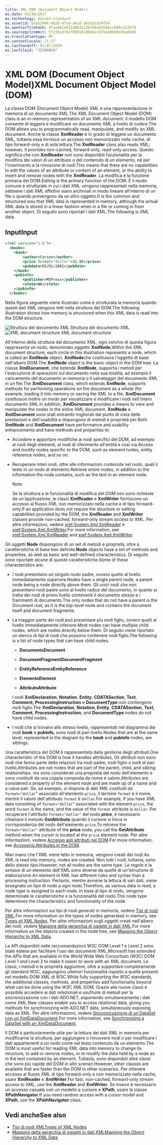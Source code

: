 ```yaml
---
title: XML DOM (Document Object Model)
ms.date: 03/30/2017
ms.technology: dotnet-standard
ms.assetid: b5e52844-4820-47c0-a61d-de2da33e9f54
ms.openlocfilehash: 4faa481a6331863112b7dba65bdbccb69cd12b7d
ms.sourcegitcommit: 5f236cd78cf09593c8945a7d753e0850e96a0b80
ms.translationtype: MT
ms.contentlocale: it-IT
ms.lasthandoff: 01/07/2020
ms.locfileid: "75709959"
---
```

# <a name="xml-document-object-model-dom"></a><span data-ttu-id="d26eb-102">XML DOM (Document Object Model)</span><span class="sxs-lookup"><span data-stu-id="d26eb-102">XML Document Object Model (DOM)</span></span>

<span data-ttu-id="d26eb-103">La classe DOM (Document Object Model) XML è una rappresentazione in memoria di un documento XML.</span><span class="sxs-lookup"><span data-stu-id="d26eb-103">The XML Document Object Model (DOM) class is an in-memory representation of an XML document.</span></span> <span data-ttu-id="d26eb-104">Il modello DOM consente di leggere e modificare un documento XML a livello di codice.</span><span class="sxs-lookup"><span data-stu-id="d26eb-104">The DOM allows you to programmatically read, manipulate, and modify an XML document.</span></span> <span data-ttu-id="d26eb-105">Anche la classe **XmlReader** è in grado di leggere un documento XML, tuttavia essa fornisce un accesso non memorizzato nella cache, di tipo forward-only e di sola lettura.</span><span class="sxs-lookup"><span data-stu-id="d26eb-105">The **XmlReader** class also reads XML; however, it provides non-cached, forward-only, read-only access.</span></span> <span data-ttu-id="d26eb-106">Questo significa che con **XmlReader** non sono disponibili funzionalità per la modifica dei valori di un attributo o del contenuto di un elemento, né per l'inserimento e la rimozione di nodi.</span><span class="sxs-lookup"><span data-stu-id="d26eb-106">This means that there are no capabilities to edit the values of an attribute or content of an element, or the ability to insert and remove nodes with the **XmlReader**.</span></span> <span data-ttu-id="d26eb-107">La modifica è la funzione primaria del DOM.</span><span class="sxs-lookup"><span data-stu-id="d26eb-107">Editing is the primary function of the DOM.</span></span> <span data-ttu-id="d26eb-108">È il modo comune e strutturato in cui i dati XML vengono rappresentati nella memoria, sebbene i dati XML effettivi siano archiviati in modo lineare all'interno di un file o quando provengono da un altro oggetto.</span><span class="sxs-lookup"><span data-stu-id="d26eb-108">It is the common and structured way that XML data is represented in memory, although the actual XML data is stored in a linear fashion when in a file or coming in from another object.</span></span> <span data-ttu-id="d26eb-109">Di seguito sono riportati i dati XML.</span><span class="sxs-lookup"><span data-stu-id="d26eb-109">The following is XML data.</span></span>

## <a name="input"></a><span data-ttu-id="d26eb-110">Input</span><span class="sxs-lookup"><span data-stu-id="d26eb-110">Input</span></span>

```xml
<?xml version="1.0"?>
  <books>
    <book>
        <author>Carson</author>
        <price format="dollar">31.95</price>
        <pubdate>05/01/2001</pubdate>
    </book>
    <pubinfo>
        <publisher>MSPress</publisher>
        <state>WA</state>
    </pubinfo>
  </books>
```

<span data-ttu-id="d26eb-111">Nella figura seguente viene illustrato come è strutturata la memoria quando questi dati XML vengono letti nella struttura del DOM.</span><span class="sxs-lookup"><span data-stu-id="d26eb-111">The following illustration shows how memory is structured when this XML data is read into the DOM structure.</span></span>

<span data-ttu-id="d26eb-112">![Struttura del documento XML](../../../../docs/standard/data/xml/media/xml-to-domtree.gif "XML_To_DOMTree") Struttura del documento XML</span><span class="sxs-lookup"><span data-stu-id="d26eb-112">![XML document structure](../../../../docs/standard/data/xml/media/xml-to-domtree.gif "XML_To_DOMTree") XML document structure</span></span>

<span data-ttu-id="d26eb-113">All'interno della struttura del documento XML, ogni cerchio di questa figura rappresenta un nodo, denominato oggetto **XmlNode**,</span><span class="sxs-lookup"><span data-stu-id="d26eb-113">Within the XML document structure, each circle in this illustration represents a node, which is called an **XmlNode** object.</span></span> <span data-ttu-id="d26eb-114">**XmlNode**che costituisce l'oggetto di base nell'albero DOM.</span><span class="sxs-lookup"><span data-stu-id="d26eb-114">The **XmlNode** object is the basic object in the DOM tree.</span></span> <span data-ttu-id="d26eb-115">La classe **XmlDocument**, che estende **XmlNode**, supporta i metodi per l'esecuzione di operazioni sul documento nella sua totalità, ad esempio il caricamento del documento in memoria o il salvataggio del documento XML in un file.</span><span class="sxs-lookup"><span data-stu-id="d26eb-115">The **XmlDocument** class, which extends **XmlNode**, supports methods for performing operations on the document as a whole (for example, loading it into memory or saving the XML to a file.</span></span> <span data-ttu-id="d26eb-116">**XmlDocument** costituisce inoltre un modo per visualizzare e modificare i nodi nell'intero documento XML.</span><span class="sxs-lookup"><span data-stu-id="d26eb-116">In addition, **XmlDocument** provides a means to view and manipulate the nodes in the entire XML document.</span></span> <span data-ttu-id="d26eb-117">**XmlNode** e **XmlDocument** sono stati entrambi migliorati dal punto di vista delle prestazioni e dell'usabilità e dispongono di metodi e proprietà per:</span><span class="sxs-lookup"><span data-stu-id="d26eb-117">Both **XmlNode** and **XmlDocument** have performance and usability enhancements and have methods and properties to:</span></span>

- <span data-ttu-id="d26eb-118">Accedere e apportare modifiche ai nodi specifici del DOM, ad esempio ai nodi degli elementi, ai nodi di riferimento all'entità e così via.</span><span class="sxs-lookup"><span data-stu-id="d26eb-118">Access and modify nodes specific to the DOM, such as element nodes, entity reference nodes, and so on.</span></span>

- <span data-ttu-id="d26eb-119">Recuperare interi nodi, oltre alle informazioni contenute nel nodo, quali il testo in un nodo di elemento.</span><span class="sxs-lookup"><span data-stu-id="d26eb-119">Retrieve entire nodes, in addition to the information the node contains, such as the text in an element node.</span></span>

  > [!NOTE]
  > <span data-ttu-id="d26eb-120">Se la struttura e le funzionalità di modifica del DOM non sono richieste da un'applicazione, le classi **XmlReader** e **XmlWriter** forniscono un accesso al flusso XML non memorizzato nella cache e di tipo forward-only.</span><span class="sxs-lookup"><span data-stu-id="d26eb-120">If an application does not require the structure or editing capabilities provided by the DOM, the **XmlReader** and **XmlWriter** classes provide non-cached, forward-only stream access to XML.</span></span> <span data-ttu-id="d26eb-121">Per altre informazioni, vedere <xref:System.Xml.XmlReader> e <xref:System.Xml.XmlWriter>.</span><span class="sxs-lookup"><span data-stu-id="d26eb-121">For more information, see <xref:System.Xml.XmlReader> and <xref:System.Xml.XmlWriter>.</span></span>

<span data-ttu-id="d26eb-122">Gli oggetti **Node** dispongono di un set di metodi e proprietà, oltre a caratteristiche di base ben definite.</span><span class="sxs-lookup"><span data-stu-id="d26eb-122">**Node** objects have a set of methods and properties, as well as basic and well-defined characteristics.</span></span> <span data-ttu-id="d26eb-123">Di seguito sono riportate alcune di queste caratteristiche.</span><span class="sxs-lookup"><span data-stu-id="d26eb-123">Some of these characteristics are:</span></span>

- <span data-ttu-id="d26eb-124">I nodi presentano un singolo nodo padre, ovvero quello al livello immediatamente superiore.</span><span class="sxs-lookup"><span data-stu-id="d26eb-124">Nodes have a single parent node, a parent node being a node directly above them.</span></span> <span data-ttu-id="d26eb-125">Gli unici nodi che non presentano nodi padre sono al livello radice del documento, in quanto si tratta dei nodi di primo livello contenenti il documento stesso e i frammenti di documento.</span><span class="sxs-lookup"><span data-stu-id="d26eb-125">The only nodes that do not have a parent is the Document root, as it is the top-level node and contains the document itself and document fragments.</span></span>

- <span data-ttu-id="d26eb-126">La maggior parte dei nodi può presentare più nodi figlio, ovvero quelli al livello immediatamente inferiore.</span><span class="sxs-lookup"><span data-stu-id="d26eb-126">Most nodes can have multiple child nodes, which are nodes directly below them.</span></span> <span data-ttu-id="d26eb-127">Di seguito viene riportato un elenco di tipi di nodi che possono contenere nodi figlio.</span><span class="sxs-lookup"><span data-stu-id="d26eb-127">The following is a list of node types that can have child nodes.</span></span>

  - <span data-ttu-id="d26eb-128">**Documento**</span><span class="sxs-lookup"><span data-stu-id="d26eb-128">**Document**</span></span>

  - <span data-ttu-id="d26eb-129">**DocumentFragment**</span><span class="sxs-lookup"><span data-stu-id="d26eb-129">**DocumentFragment**</span></span>

  - <span data-ttu-id="d26eb-130">**EntityReference**</span><span class="sxs-lookup"><span data-stu-id="d26eb-130">**EntityReference**</span></span>

  - <span data-ttu-id="d26eb-131">**Elemento**</span><span class="sxs-lookup"><span data-stu-id="d26eb-131">**Element**</span></span>

  - <span data-ttu-id="d26eb-132">**Attributo**</span><span class="sxs-lookup"><span data-stu-id="d26eb-132">**Attribute**</span></span>

  <span data-ttu-id="d26eb-133">I nodi **XmlDeclaration**, **Notation**, **Entity**, **CDATASection**, **Text**, **Comment**, **ProcessingInstruction** e **DocumentType** non contengono nodi figlio.</span><span class="sxs-lookup"><span data-stu-id="d26eb-133">The **XmlDeclaration**, **Notation**, **Entity**, **CDATASection**, **Text**, **Comment**, **ProcessingInstruction**, and **DocumentType** nodes do not have child nodes.</span></span>

- <span data-ttu-id="d26eb-134">I nodi che si trovano allo stesso livello, rappresentati nel diagramma dai nodi **book** e **pubinfo**, sono nodi di pari livello.</span><span class="sxs-lookup"><span data-stu-id="d26eb-134">Nodes that are at the same level, represented in the diagram by the **book** and **pubinfo** nodes, are siblings.</span></span>

<span data-ttu-id="d26eb-135">Una caratteristica del DOM è rappresentata dalla gestione degli attributi.</span><span class="sxs-lookup"><span data-stu-id="d26eb-135">One characteristic of the DOM is how it handles attributes.</span></span> <span data-ttu-id="d26eb-136">Gli attributi non sono nodi che fanno parte delle relazioni tra nodi padre, nodi figlio o nodi di pari livello,</span><span class="sxs-lookup"><span data-stu-id="d26eb-136">Attributes are not nodes that are part of the parent, child, and sibling relationships.</span></span> <span data-ttu-id="d26eb-137">ma sono considerati una proprietà del nodo dell'elemento e sono costituiti da una coppia composta da nome e valore.</span><span class="sxs-lookup"><span data-stu-id="d26eb-137">Attributes are considered a property of the element node and are made up of a name and a value pair.</span></span> <span data-ttu-id="d26eb-138">Se, ad esempio, si dispone di dati XML costituiti da `format="dollar`" associato all'elemento `price`, il termine `format` è il nome, mentre il valore dell'attributo `format` è `dollar`.</span><span class="sxs-lookup"><span data-stu-id="d26eb-138">For example, if you have XML data consisting of `format="dollar`" associated with the element `price`, the word `format` is the name, and the value of the `format` attribute is `dollar`.</span></span> <span data-ttu-id="d26eb-139">Per recuperare l'attributo `format="dollar"` del nodo **price**, è necessario chiamare il metodo **GetAttribute** quando il cursore si trova in corrispondenza del nodo dell'elemento `price`.</span><span class="sxs-lookup"><span data-stu-id="d26eb-139">To retrieve the `format="dollar"` attribute of the **price** node, you call the **GetAttribute** method when the cursor is located at the `price` element node.</span></span> <span data-ttu-id="d26eb-140">Per altre informazioni, vedere [Accesso agli attributi nel DOM](../../../../docs/standard/data/xml/accessing-attributes-in-the-dom.md).</span><span class="sxs-lookup"><span data-stu-id="d26eb-140">For more information, see [Accessing Attributes in the DOM](../../../../docs/standard/data/xml/accessing-attributes-in-the-dom.md).</span></span>

<span data-ttu-id="d26eb-141">Man mano che l'XML viene letto in memoria, vengono creati dei nodi.</span><span class="sxs-lookup"><span data-stu-id="d26eb-141">As XML is read into memory, nodes are created.</span></span> <span data-ttu-id="d26eb-142">Non tutti i nodi, tuttavia, sono dello stesso tipo.</span><span class="sxs-lookup"><span data-stu-id="d26eb-142">However, not all nodes are the same type.</span></span> <span data-ttu-id="d26eb-143">Le regole e la sintassi di un elemento dell'XML sono diverse da quelle di un'istruzione di elaborazione.</span><span class="sxs-lookup"><span data-stu-id="d26eb-143">An element in XML has different rules and syntax than a processing instruction.</span></span> <span data-ttu-id="d26eb-144">Pertanto, mentre avviene la lettura di vari dati, viene assegnato un tipo di nodo a ogni nodo.</span><span class="sxs-lookup"><span data-stu-id="d26eb-144">Therefore, as various data is read, a node type is assigned to each node.</span></span> <span data-ttu-id="d26eb-145">In base al tipo di nodo, vengono determinate le caratteristiche e la funzionalità del nodo.</span><span class="sxs-lookup"><span data-stu-id="d26eb-145">This node type determines the characteristics and functionality of the node.</span></span>

<span data-ttu-id="d26eb-146">Per altre informazioni sui tipi di nodi generati in memoria, vedere [Tipi di nodi XML](../../../../docs/standard/data/xml/types-of-xml-nodes.md).</span><span class="sxs-lookup"><span data-stu-id="d26eb-146">For more information on the types of nodes generated in memory, see [Types of XML Nodes](../../../../docs/standard/data/xml/types-of-xml-nodes.md).</span></span> <span data-ttu-id="d26eb-147">Per altre informazioni sugli oggetti creati nell'albero dei nodi, vedere [Mapping della gerarchia di oggetti in dati XML](../../../../docs/standard/data/xml/mapping-the-object-hierarchy-to-xml-data.md).</span><span class="sxs-lookup"><span data-stu-id="d26eb-147">For more information on the objects created in the node tree, see [Mapping the Object Hierarchy to XML Data](../../../../docs/standard/data/xml/mapping-the-object-hierarchy-to-xml-data.md).</span></span>

<span data-ttu-id="d26eb-148">Le API disponibili nelle raccomandazioni W3C DOM Level 1 e Level 2 sono state estese per facilitare l'uso dei documenti XML.</span><span class="sxs-lookup"><span data-stu-id="d26eb-148">Microsoft has extended the APIs that are available in the World Wide Web Consortium (W3C) DOM Level 1 and Level 2 to make it easier to work with an XML document.</span></span> <span data-ttu-id="d26eb-149">Le classi, i metodi e le proprietà aggiuntive, oltre a supportare completamente gli standard W3C, aggiungono ulteriori funzionalità rispetto a quelle presenti nel modello DOM XML di W3C.</span><span class="sxs-lookup"><span data-stu-id="d26eb-149">While fully supporting the W3C standards, the additional classes, methods, and properties add functionality beyond what can be done using the W3C XML DOM.</span></span> <span data-ttu-id="d26eb-150">Grazie alle nuove classi è possibile accedere ai dati relazionali e usufruire di metodi per la sincronizzazione con i dati ADO.NET, esponendo simultaneamente i dati come XML.</span><span class="sxs-lookup"><span data-stu-id="d26eb-150">New classes enable you to access relational data, giving you methods for synchronizing with ADO.NET data, simultaneously exposing data as XML.</span></span> <span data-ttu-id="d26eb-151">Per altre informazioni, vedere [Sincronizzazione di un DataSet con un XmlDataDocument](../../../../docs/framework/data/adonet/dataset-datatable-dataview/dataset-and-xmldatadocument-synchronization.md).</span><span class="sxs-lookup"><span data-stu-id="d26eb-151">For more information, see [Synchronizing a DataSet with an XmlDataDocument](../../../../docs/framework/data/adonet/dataset-datatable-dataview/dataset-and-xmldatadocument-synchronization.md).</span></span>

<span data-ttu-id="d26eb-152">Il DOM è particolarmente utile per la lettura dei dati XML in memoria per modificarne la struttura, per aggiungere o rimuovere nodi o per modificare i dati appartenenti a un nodo come nel testo contenuto da un elemento.</span><span class="sxs-lookup"><span data-stu-id="d26eb-152">The DOM is most useful for reading XML data into memory to change its structure, to add or remove nodes, or to modify the data held by a node as in the text contained by an element.</span></span> <span data-ttu-id="d26eb-153">Tuttavia, sono disponibili altre classi che sono più rapide del DOM in altri scenari.</span><span class="sxs-lookup"><span data-stu-id="d26eb-153">However, other classes are available that are faster than the DOM in other scenarios.</span></span> <span data-ttu-id="d26eb-154">Per ottenere accesso al flusso XML di tipo forward-only e non memorizzato nella cache, usare **XmlReader** e **XmlWriter**.</span><span class="sxs-lookup"><span data-stu-id="d26eb-154">For fast, non-cached, forward-only stream access to XML, use the **XmlReader** and **XmlWriter**.</span></span> <span data-ttu-id="d26eb-155">Se invece è necessario un accesso casuale con un modello a cursore e **XPath**, usare la classe **XPathNavigator**.</span><span class="sxs-lookup"><span data-stu-id="d26eb-155">If you need random access with a cursor model and **XPath**, use the **XPathNavigator** class.</span></span>

## <a name="see-also"></a><span data-ttu-id="d26eb-156">Vedi anche</span><span class="sxs-lookup"><span data-stu-id="d26eb-156">See also</span></span>

- [<span data-ttu-id="d26eb-157">Tipi di nodi XML</span><span class="sxs-lookup"><span data-stu-id="d26eb-157">Types of XML Nodes</span></span>](../../../../docs/standard/data/xml/types-of-xml-nodes.md)
- [<span data-ttu-id="d26eb-158">Mapping della gerarchia di oggetti in dati XML</span><span class="sxs-lookup"><span data-stu-id="d26eb-158">Mapping the Object Hierarchy to XML Data</span></span>](../../../../docs/standard/data/xml/mapping-the-object-hierarchy-to-xml-data.md)
